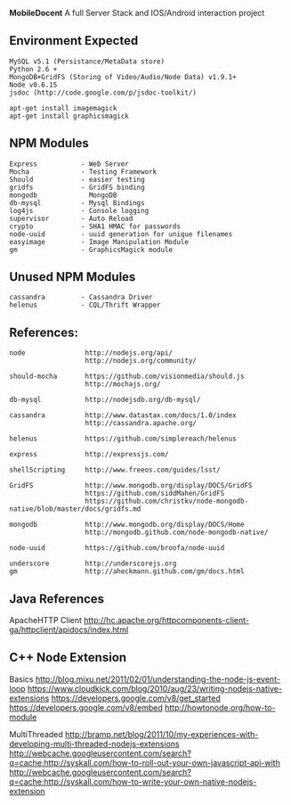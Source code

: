 __MobileDocent__ A full Server Stack and IOS/Android interaction project

## Environment Expected

    MySQL v5.1 (Persistance/MetaData store)
    Python 2.6 +
    MongoDB+GridFS (Storing of Video/Audio/Node Data) v1.9.1+
   	Node v0.6.15
	jsdoc (http://code.google.com/p/jsdoc-toolkit/)

    apt-get install imagemagick
    apt-get install graphicsmagick
	
## NPM Modules
    Express           - Web Server
    Mocha             - Testing Framework
	Should            - easier testing
    gridfs            - GridFS binding
	mongodb             MongoDB  
	db-mysql          - Mysql Bindings
	log4js			  - Console logging
	supervisor		  - Auto Reload
	crypto			  - SHA1 HMAC for passwords
    node-uuid         - uuid generation for unique filenames
    easyimage         - Image Manipulation Module
    gm                - GraphicsMagick module
    

## Unused NPM Modules
    cassandra         - Cassandra Driver
	helenus           - CQL/Thrift Wrapper
	
## References:

	node			   http://nodejs.org/api/
	                   http://nodejs.org/community/

	should-mocha       https://github.com/visionmedia/should.js
	                   http://mochajs.org/

	db-mysql           http://nodejsdb.org/db-mysql/

	cassandra          http://www.datastax.com/docs/1.0/index
	                   http://cassandra.apache.org/

	helenus			   https://github.com/simplereach/helenus

	express            http://expressjs.com/

	shellScripting     http://www.freeos.com/guides/lsst/

	GridFS			   http://www.mongodb.org/display/DOCS/GridFS
   				   	   https://github.com/siddMahen/GridFS
					   https://github.com/christkv/node-mongodb-native/blob/master/docs/gridfs.md
					   
	mongodb			   http://www.mongodb.org/display/DOCS/Home
					   http://mongodb.github.com/node-mongodb-native/

    node-uuid          https://github.com/broofa/node-uuid

    underscore         http://underscorejs.org
    gm                 http://aheckmann.github.com/gm/docs.html 


## Java References
   ApacheHTTP Client        http://hc.apache.org/httpcomponents-client-ga/httpclient/apidocs/index.html
   
    
    
    
## C++ Node Extension 

   Basics
        http://blog.mixu.net/2011/02/01/understanding-the-node-js-event-loop
	    https://www.cloudkick.com/blog/2010/aug/23/writing-nodejs-native-extensions
	    https://developers.google.com/v8/get_started
	    https://developers.google.com/v8/embed
	    http://howtonode.org/how-to-module

   MultiThreaded
        http://bramp.net/blog/2011/10/my-experiences-with-developing-multi-threaded-nodejs-extensions
		http://webcache.googleusercontent.com/search?q=cache:http://syskall.com/how-to-roll-out-your-own-javascript-api-with
		http://webcache.googleusercontent.com/search?q=cache:http://syskall.com/how-to-write-your-own-native-nodejs-extension
	
  
    
	
	
